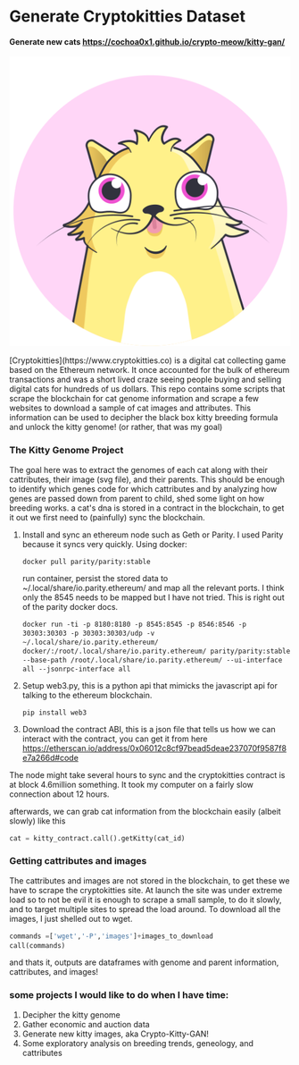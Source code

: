 # Generate Cryptokitties Dataset

#### Generate new cats https://cochoa0x1.github.io/crypto-meow/kitty-gan/

![meow](./kitty-eth.svg)

<p> [Cryptokitties](https://www.cryptokitties.co) is a digital cat collecting game based on the Ethereum network. It once accounted for the bulk of ethereum transactions and was a short lived craze seeing people buying and selling digital cats for hundreds of us dollars.
This repo contains some scripts that scrape the blockchain for cat genome information and scrape a few websites to download a sample of cat images and attributes. This information can be used to decipher the black box kitty breeding formula and unlock the kitty genome! (or rather, that was my goal)
</p>

### The Kitty Genome Project

The goal here was to extract the genomes of each cat along with their cattributes, their image (svg file), and their parents. This should be enough to identify which genes code for which cattributes and by analyzing how genes are passed down from parent to child, shed some light on how breeding works. a cat's dna is stored in a contract in the blockchain, to get it out we first need to (painfully) sync the blockchain.

1. Install and sync an ethereum node such as Geth or Parity. I used Parity because it syncs very quickly. Using docker:

    ```
    docker pull parity/parity:stable
    ```

    run container, persist the stored data to ~/.local/share/io.parity.ethereum/ and map all the relevant ports. I think only the 8545 needs to be mapped but I have not tried. This is right out of the parity docker docs.

    ```
    docker run -ti -p 8180:8180 -p 8545:8545 -p 8546:8546 -p 30303:30303 -p 30303:30303/udp -v ~/.local/share/io.parity.ethereum/ docker/:/root/.local/share/io.parity.ethereum/ parity/parity:stable --base-path /root/.local/share/io.parity.ethereum/ --ui-interface all --jsonrpc-interface all
    ```

2. Setup web3.py, this is a python api that mimicks the javascript api for talking to the ethereum blockchain.

    ```
    pip install web3
    ```

3. Download the contract ABI, this is a json file that tells us how we can interact with the contract, you can get it from here https://etherscan.io/address/0x06012c8cf97bead5deae237070f9587f8e7a266d#code

The node might take several hours to sync and the cryptokitties contract is at block 4.6million something. It took my computer on a fairly slow connection about 12 hours.

afterwards, we can grab cat information from the blockchain easily (albeit slowly) like this
```python
cat = kitty_contract.call().getKitty(cat_id)
```

### Getting cattributes and images

The cattributes and images are not stored in the blockchain, to get these we have to scrape the cryptokitties site. At launch the site was under extreme load so to not be evil it is enough to scrape a small sample, to do it slowly, and to target multiple sites to spread the load around. To download all the images, I just shelled out to wget.

```python
commands =['wget','-P','images']+images_to_download
call(commands)
```
and thats it, outputs are dataframes with genome and parent information, cattributes, and images!

### some projects I would like to do when I have time:

1. Decipher the kitty genome
2. Gather economic and auction data
3. Generate new kitty images, aka Crypto-Kitty-GAN!
4. Some exploratory analysis on breeding trends, geneology, and cattributes





